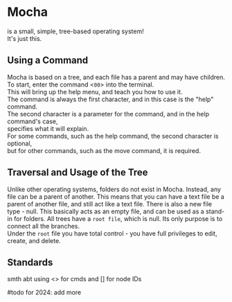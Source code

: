 # Mocha
is a small, simple, tree-based operating system!  
It's just this.  
## Using a Command
Mocha is based on a tree, and each file has a parent and may have children.  
To start, enter the command <`00`> into the terminal.  
This will bring up the help menu, and teach you how to use it.  
The command is always the first character, and in this case is the "help" command.  
The second character is a parameter for the command, and in the help command's case,  
specifies what it will explain.  
For some commands, such as the help command, the second character is optional,  
but for other commands, such as the move command, it is required.
## Traversal and Usage of the Tree
Unlike other operating systems, folders do not exist in Mocha.
Instead, any file can be a parent of another.
This means that you can have a text file be a parent of another file, and still act like a text file.
There is also a new file type - null. This basically acts as an empty file, and can be used as a stand-in for folders.
All trees have a `root file`, which is null. Its only purpose is to connect all the branches.  
Under the `root` file you have total control - you have full privileges to edit, create, and delete.  
## Standards
smth abt using <> for cmds and [] for node IDs

#todo for 2024: add more
